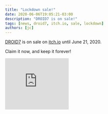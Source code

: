 ```yaml
---
title: "Lockdown sale!"
date: 2020-06-06T19:05:21-03:00
description: "DROID7 is on sale!"
tags: [news, droid7, itch.io, sale, lockdown]
authors: [jc]
---
```


[DROID7](/games/droid7) is on sale on [itch.io](https://poopbits.itch.io) until June 21, 2020.

Claim it now, and keep it forever!

<iframe src="https://itch.io/embed/570980?linkback=true&amp;bg_color=16171a&amp;fg_color=fafdff&amp;link_color=ff8426&amp;border_color=16171a" width="208" height="167" frameborder="0"><a href="https://poopbits.itch.io/droid7">DROID7 by JC</a></iframe>
